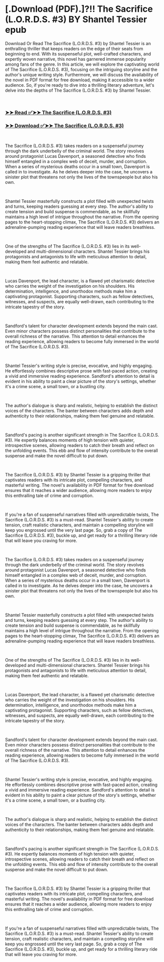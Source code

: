 # [.Download (PDF).]?!! The Sacrifice (L.O.R.D.S. #3) BY Shantel Tessier epub

<p>Download Or Read The Sacrifice (L.O.R.D.S. #3) by Shantel Tessier is an enthralling thriller that keeps readers on the edge of their seats from beginning to end. With its suspenseful plot, well-crafted characters, and expertly woven narrative, this novel has garnered immense popularity among fans of the genre. In this article, we will explore the captivating world of The Sacrifice (L.O.R.D.S. #3), focusing on the intriguing storyline and the author's unique writing style. Furthermore, we will discuss the availability of the novel in PDF format for free download, making it accessible to a wider audience. So, if you're ready to dive into a thrilling literary adventure, let's delve into the depths of The Sacrifice (L.O.R.D.S. #3) by Shantel Tessier.</p>
<p>&nbsp;</p>

### [➤➤ Read ✅➤➤ The Sacrifice (L.O.R.D.S. #3)](https://pdfworldnow.com/?book=63874606)

### [➤➤ Download ✅➤➤ The Sacrifice (L.O.R.D.S. #3)](https://pdfworldnow.com/?book=63874606)

<p>&nbsp;</p>
<p>The Sacrifice (L.O.R.D.S. #3) takes readers on a suspenseful journey through the dark underbelly of the criminal world. The story revolves around protagonist Lucas Davenport, a seasoned detective who finds himself entangled in a complex web of deceit, murder, and corruption. When a series of mysterious deaths occur in a small town, Davenport is called in to investigate. As he delves deeper into the case, he uncovers a sinister plot that threatens not only the lives of the townspeople but also his own.</p>
<p>&nbsp;</p>
<p>Shantel Tessier masterfully constructs a plot filled with unexpected twists and turns, keeping readers guessing at every step. The author's ability to create tension and build suspense is commendable, as he skillfully maintains a high level of intrigue throughout the narrative. From the opening pages to the heart-stopping climax, The Sacrifice (L.O.R.D.S. #3) delivers an adrenaline-pumping reading experience that will leave readers breathless.</p>
<p>&nbsp;</p>
<p>One of the strengths of The Sacrifice (L.O.R.D.S. #3) lies in its well-developed and multi-dimensional characters. Shantel Tessier brings his protagonists and antagonists to life with meticulous attention to detail, making them feel authentic and relatable.</p>
<p>&nbsp;</p>
<p>Lucas Davenport, the lead character, is a flawed yet charismatic detective who carries the weight of the investigation on his shoulders. His determination, intelligence, and unorthodox methods make him a captivating protagonist. Supporting characters, such as fellow detectives, witnesses, and suspects, are equally well-drawn, each contributing to the intricate tapestry of the story.</p>
<p>&nbsp;</p>
<p>Sandford's talent for character development extends beyond the main cast. Even minor characters possess distinct personalities that contribute to the overall richness of the narrative. This attention to detail enhances the reading experience, allowing readers to become fully immersed in the world of The Sacrifice (L.O.R.D.S. #3).</p>
<p>&nbsp;</p>
<p>Shantel Tessier's writing style is precise, evocative, and highly engaging. He effortlessly combines descriptive prose with fast-paced action, creating a vivid and immersive reading experience. Sandford's attention to detail is evident in his ability to paint a clear picture of the story's settings, whether it's a crime scene, a small town, or a bustling city.</p>
<p>&nbsp;</p>
<p>The author's dialogue is sharp and realistic, helping to establish the distinct voices of the characters. The banter between characters adds depth and authenticity to their relationships, making them feel genuine and relatable.</p>
<p>&nbsp;</p>
<p>Sandford's pacing is another significant strength in The Sacrifice (L.O.R.D.S. #3). He expertly balances moments of high tension with quieter, introspective scenes, allowing readers to catch their breath and reflect on the unfolding events. This ebb and flow of intensity contribute to the overall suspense and make the novel difficult to put down.</p>
<p>&nbsp;</p>
<p>The Sacrifice (L.O.R.D.S. #3) by Shantel Tessier is a gripping thriller that captivates readers with its intricate plot, compelling characters, and masterful writing. The novel's availability in PDF format for free download ensures that it reaches a wider audience, allowing more readers to enjoy this enthralling tale of crime and corruption.</p>
<p>&nbsp;</p>
<p>If you're a fan of suspenseful narratives filled with unpredictable twists, The Sacrifice (L.O.R.D.S. #3) is a must-read. Shantel Tessier's ability to create tension, craft realistic characters, and maintain a compelling storyline will keep you engrossed until the very last page. So, grab a copy of The Sacrifice (L.O.R.D.S. #3), buckle up, and get ready for a thrilling literary ride that will leave you craving for more.</p>
<p>&nbsp;</p>
<p>The Sacrifice (L.O.R.D.S. #3) takes readers on a suspenseful journey through the dark underbelly of the criminal world. The story revolves around protagonist Lucas Davenport, a seasoned detective who finds himself entangled in a complex web of deceit, murder, and corruption. When a series of mysterious deaths occur in a small town, Davenport is called in to investigate. As he delves deeper into the case, he uncovers a sinister plot that threatens not only the lives of the townspeople but also his own.</p>
<p>&nbsp;</p>
<p>Shantel Tessier masterfully constructs a plot filled with unexpected twists and turns, keeping readers guessing at every step. The author's ability to create tension and build suspense is commendable, as he skillfully maintains a high level of intrigue throughout the narrative. From the opening pages to the heart-stopping climax, The Sacrifice (L.O.R.D.S. #3) delivers an adrenaline-pumping reading experience that will leave readers breathless.</p>
<p>&nbsp;</p>
<p>One of the strengths of The Sacrifice (L.O.R.D.S. #3) lies in its well-developed and multi-dimensional characters. Shantel Tessier brings his protagonists and antagonists to life with meticulous attention to detail, making them feel authentic and relatable.</p>
<p>&nbsp;</p>
<p>Lucas Davenport, the lead character, is a flawed yet charismatic detective who carries the weight of the investigation on his shoulders. His determination, intelligence, and unorthodox methods make him a captivating protagonist. Supporting characters, such as fellow detectives, witnesses, and suspects, are equally well-drawn, each contributing to the intricate tapestry of the story.</p>
<p>&nbsp;</p>
<p>Sandford's talent for character development extends beyond the main cast. Even minor characters possess distinct personalities that contribute to the overall richness of the narrative. This attention to detail enhances the reading experience, allowing readers to become fully immersed in the world of The Sacrifice (L.O.R.D.S. #3).</p>
<p>&nbsp;</p>
<p>Shantel Tessier's writing style is precise, evocative, and highly engaging. He effortlessly combines descriptive prose with fast-paced action, creating a vivid and immersive reading experience. Sandford's attention to detail is evident in his ability to paint a clear picture of the story's settings, whether it's a crime scene, a small town, or a bustling city.</p>
<p>&nbsp;</p>
<p>The author's dialogue is sharp and realistic, helping to establish the distinct voices of the characters. The banter between characters adds depth and authenticity to their relationships, making them feel genuine and relatable.</p>
<p>&nbsp;</p>
<p>Sandford's pacing is another significant strength in The Sacrifice (L.O.R.D.S. #3). He expertly balances moments of high tension with quieter, introspective scenes, allowing readers to catch their breath and reflect on the unfolding events. This ebb and flow of intensity contribute to the overall suspense and make the novel difficult to put down.</p>
<p>&nbsp;</p>
<p>The Sacrifice (L.O.R.D.S. #3) by Shantel Tessier is a gripping thriller that captivates readers with its intricate plot, compelling characters, and masterful writing. The novel's availability in PDF format for free download ensures that it reaches a wider audience, allowing more readers to enjoy this enthralling tale of crime and corruption.</p>
<p>&nbsp;</p>
<p>If you're a fan of suspenseful narratives filled with unpredictable twists, The Sacrifice (L.O.R.D.S. #3) is a must-read. Shantel Tessier's ability to create tension, craft realistic characters, and maintain a compelling storyline will keep you engrossed until the very last page. So, grab a copy of The Sacrifice (L.O.R.D.S. #3), buckle up, and get ready for a thrilling literary ride that will leave you craving for more.</p>
<p>&nbsp;</p>
